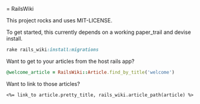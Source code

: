 = RailsWiki

This project rocks and uses MIT-LICENSE.

To get started, this currently depends on a working paper_trail and devise install.

```ruby
rake rails_wiki:install:migrations
```

Want to get to your articles from the host rails app?

```ruby
@welcome_article = RailsWiki::Article.find_by_title('welcome')
```

Want to link to those articles?

````
<%= link_to article.pretty_title, rails_wiki.article_path(article) %>
````